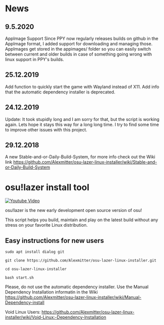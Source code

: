 # News

## 9.5.2020
AppImage Support
Since PPY now regularly releases builds on github in the AppImage format, I added support for downloading and managing those.
AppImages get stored in the appimages/ folder so you can easily switch between current and older builds in case of something going wrong with linux support in PPY's builds.

## 25.12.2019
Add function to quickly start the game with Wayland instead of X11.
Add info that the automatic dependency installer is deprecated.

## 24.12.2019
Update: It took stupidly long and I am sorry for that, but the script is working again.
Lets hope it stays this way for a long long time.
I try to find some time to improve other issues with this project.

## 29.12.2018
A new Stable-and-or-Daily-Build-System, for more info check out the Wiki link
https://github.com/Alexmitter/osu-lazer-linux-installer/wiki/Stable-and-or-Daily-Build-System

# osu!lazer install tool

[![Youtube Video](https://img.youtube.com/vi/doMdNU4I-u4.jpg)](https://www.youtube.com/watch?v=doMdNU4I-u4 "osu!lazer installer")

osu!lazer is the new early development open source version of osu!

This script helps you build, maintain and play on the latest build without any stress on your favorite Linux distribution.

## Easy instructions for new users

`sudo apt install dialog git`

`git clone https://github.com/Alexmitter/osu-lazer-linux-installer.git`

`cd osu-lazer-linux-installer`

`bash start.sh`

Please, do not use the automatic dependency installer.
Use the Manual Dependency Installation informatin in the Wiki
https://github.com/Alexmitter/osu-lazer-linux-installer/wiki/Manual-Dependency-install

Void Linux Users: https://github.com/Alexmitter/osu-lazer-linux-installer/wiki/Void-Linux:-Dependency-Installation
